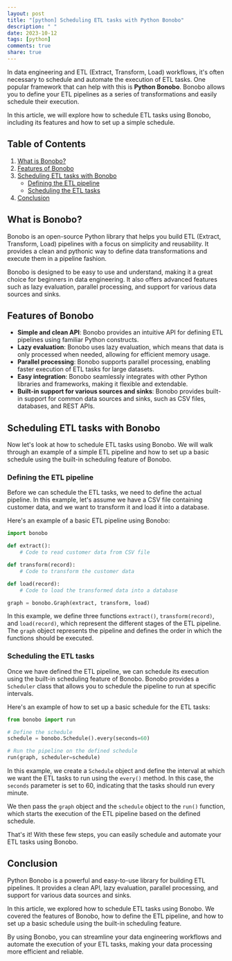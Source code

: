 ```yaml
---
layout: post
title: "[python] Scheduling ETL tasks with Python Bonobo"
description: " "
date: 2023-10-12
tags: [python]
comments: true
share: true
---
```


In data engineering and ETL (Extract, Transform, Load) workflows, it's often necessary to schedule and automate the execution of ETL tasks. One popular framework that can help with this is **Python Bonobo**. Bonobo allows you to define your ETL pipelines as a series of transformations and easily schedule their execution.

In this article, we will explore how to schedule ETL tasks using Bonobo, including its features and how to set up a simple schedule.

## Table of Contents
1. [What is Bonobo?](#what-is-bonobo)
2. [Features of Bonobo](#features-of-bonobo)
3. [Scheduling ETL tasks with Bonobo](#scheduling-etl-tasks-with-bonobo)
   - [Defining the ETL pipeline](#defining-the-etl-pipeline)
   - [Scheduling the ETL tasks](#scheduling-the-etl-tasks)
4. [Conclusion](#conclusion)

<a name="what-is-bonobo"></a>
## What is Bonobo?
Bonobo is an open-source Python library that helps you build ETL (Extract, Transform, Load) pipelines with a focus on simplicity and reusability. It provides a clean and pythonic way to define data transformations and execute them in a pipeline fashion.

Bonobo is designed to be easy to use and understand, making it a great choice for beginners in data engineering. It also offers advanced features such as lazy evaluation, parallel processing, and support for various data sources and sinks.

<a name="features-of-bonobo"></a>
## Features of Bonobo
- **Simple and clean API**: Bonobo provides an intuitive API for defining ETL pipelines using familiar Python constructs.
- **Lazy evaluation**: Bonobo uses lazy evaluation, which means that data is only processed when needed, allowing for efficient memory usage.
- **Parallel processing**: Bonobo supports parallel processing, enabling faster execution of ETL tasks for large datasets.
- **Easy integration**: Bonobo seamlessly integrates with other Python libraries and frameworks, making it flexible and extendable.
- **Built-in support for various sources and sinks**: Bonobo provides built-in support for common data sources and sinks, such as CSV files, databases, and REST APIs.

<a name="scheduling-etl-tasks-with-bonobo"></a>
## Scheduling ETL tasks with Bonobo
Now let's look at how to schedule ETL tasks using Bonobo. We will walk through an example of a simple ETL pipeline and how to set up a basic schedule using the built-in scheduling feature of Bonobo.

<a name="defining-the-etl-pipeline"></a>
### Defining the ETL pipeline
Before we can schedule the ETL tasks, we need to define the actual pipeline. In this example, let's assume we have a CSV file containing customer data, and we want to transform it and load it into a database.

Here's an example of a basic ETL pipeline using Bonobo:

```python
import bonobo

def extract():
    # Code to read customer data from CSV file

def transform(record):
    # Code to transform the customer data

def load(record):
    # Code to load the transformed data into a database

graph = bonobo.Graph(extract, transform, load)
```

In this example, we define three functions `extract()`, `transform(record)`, and `load(record)`, which represent the different stages of the ETL pipeline. The `graph` object represents the pipeline and defines the order in which the functions should be executed.

<a name="scheduling-the-etl-tasks"></a>
### Scheduling the ETL tasks
Once we have defined the ETL pipeline, we can schedule its execution using the built-in scheduling feature of Bonobo. Bonobo provides a `Scheduler` class that allows you to schedule the pipeline to run at specific intervals.

Here's an example of how to set up a basic schedule for the ETL tasks:

```python
from bonobo import run

# Define the schedule
schedule = bonobo.Schedule().every(seconds=60)

# Run the pipeline on the defined schedule
run(graph, scheduler=schedule)
```

In this example, we create a `Schedule` object and define the interval at which we want the ETL tasks to run using the `every()` method. In this case, the `seconds` parameter is set to 60, indicating that the tasks should run every minute.

We then pass the `graph` object and the `schedule` object to the `run()` function, which starts the execution of the ETL pipeline based on the defined schedule.

That's it! With these few steps, you can easily schedule and automate your ETL tasks using Bonobo.

<a name="conclusion"></a>
## Conclusion
Python Bonobo is a powerful and easy-to-use library for building ETL pipelines. It provides a clean API, lazy evaluation, parallel processing, and support for various data sources and sinks.

In this article, we explored how to schedule ETL tasks using Bonobo. We covered the features of Bonobo, how to define the ETL pipeline, and how to set up a basic schedule using the built-in scheduling feature.

By using Bonobo, you can streamline your data engineering workflows and automate the execution of your ETL tasks, making your data processing more efficient and reliable.